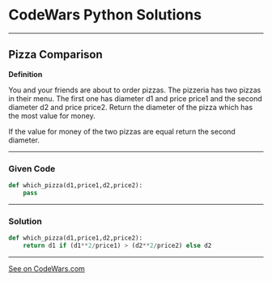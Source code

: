 # CodeWars Python Solutions

---

## Pizza Comparison


**Definition**

You and your friends are about to order pizzas. The pizzeria has two pizzas in their menu. The first one has diameter d1 and price price1 and the second diameter d2 and price price2. Return the diameter of the pizza which has the most value for money.

If the value for money of the two pizzas are equal return the second diameter.

---

### Given Code


```python
def which_pizza(d1,price1,d2,price2):
    pass
```

---

### Solution


```python
def which_pizza(d1,price1,d2,price2):
    return d1 if (d1**2/price1) > (d2**2/price2) else d2
```

---


[See on CodeWars.com](https://www.codewars.com/kata/5e2456b1c4d2810023bb14e2)
